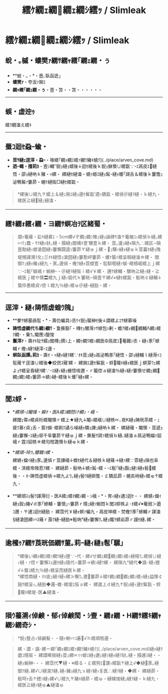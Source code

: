 ﻿---
categories:
- 繝｢繝ｳ繧ｹ繧ｿ繝ｼ
layout: monster
origin:
  class: TODO_Class
  common_en: null
  common_ja: 繧ｦ繝溘え繧ｷ
  family: null
  order: null
  scientific: null
tag_slugs:
- mizu
- henseiju
- arven-cove
tags:
- 豌ｴ
- 螟臥函迯｣
- 繧｢繝ｫ繝ｴ繧ｧ繝ｳ豬ｷ蟯ｸ
title: 繧ｹ繝ｪ繝繝ｪ繝ｼ繧ｯ / Slimleak
---

# 繧ｹ繝ｪ繝繝ｪ繝ｼ繧ｯ / Slimleak

## 蛻・｡槭・螻樊ｧ繝ｻ繝ｬ繧｢繝ｪ繝・ぅ

* **蛻・｡・*・壼､臥函迯｣  
* **螻樊ｧ**・夸汳ｧ豌ｴ  
* **繝ｬ繧｢繝ｪ繝・ぅ**・壺・笘・・笘・・・・・・

---

## 蜈・虚迚ｩ

繧ｦ繝溘え繧ｷ

---

## 蜃ｺ迴ｾ蝨ｰ蝓・

* **荳ｻ縺ｪ逕滓・蝨ｰ**・喙繧｢繝ｫ繝ｴ繧ｧ繝ｳ豬ｷ蟯ｸ](../place/arven_cove.md)  
* **迺ｰ蠅・擅莉ｶ**・壼ｼ輔″貎ｮ縺ｮ蠕後↓迴ｾ繧後ｋ貎ｮ貅懊∪繧翫∵ｰｴ鬲皮ｴ縺悟・邵ｮ縺吶ｋ豬・ｬ縲・ 
縲縺ｾ縺溘・蟯ｩ蝣ｴ縺ｮ髯ｰ縺ｫ蠖｢謌舌＆繧後ｋ窶憺ｭ泌鴨髴ｧ窶昴・蜷ｹ縺阪□縺ｾ繧翫・

> *縲後∪繧九〒蟆上＆縺ｪ豌ｴ縺ｮ邊ｾ髴翫′逎ｯ驕翫・繧偵＠縺ｦ縺・ｋ縺九・繧医≧縺縺｣縺溘・

---

## 繧ｷ繝ｫ繧ｨ繝・ヨ繝ｻ螟冶ｦ区緒蜀・

> 譛ｬ菴薙・髟ｷ縺慕ｴ・5cm縲√ぞ繝ｪ繝ｼ雉ｪ縺ｮ譟碑ｻ溘↑菴楢ｺｯ繧偵ｂ縺｡縲∽ｸｭ蠢・ｻｸ縺ｫ豺｡縺・搨縺ｮ閭檎ｷ壹′騾壹ｋ縲・ 
> 荳｡逶ｮ縺ｫ隕九∴繧区─隕壼勣縺ｯ螳滄圀縺ｯ窶懈闘逵ｼ窶昴〒縺ゅｊ縲・ｭ驛ｨ縺ｫ縺ゅｋ荳蟇ｾ縺ｮ隗堤憾諢溯ｦ夂ｪ∬ｵｷ縺悟ｮ滄圀縺ｮ窶懃岼窶昴・蠖ｹ蜑ｲ繧呈棡縺溘☆縲・ 
> 閭御ｸｭ縺ｫ豬ｮ縺九・豕｡邊偵・蟶ｸ縺ｫ荳螳壹・髢馴囈縺ｧ蜈･繧梧崛繧上ｊ縲∵ｰｴ髱｢蜈峨ｒ蜿榊ｰ・＠縺ｦ縺阪ｉ繧√￥縲・ 
> 遘ｻ蜍輔・騾吶≧縺ｨ縺・≧繧医ｊ繧や懊〓繧九ｊ縺ｨ貊代ｋ窶晄─隕壹〒縲√≠縺ｾ繧翫・髱吶￠縺輔↓蟄伜惠繧貞ｿ倥ｌ繧九％縺ｨ繧ゅ＠縺ｰ縺励・縲・

---

## 逕滓・縺ｨ陦悟虚蝗ｳ隗｣

* **豢ｻ蜍墓凾髢・*・壽仂蝙具ｼ丞ｹｲ貎ｮ蜑榊ｾ後↓譛繧よｴｻ蜍慕噪  
* **陦悟虚繝代ち繝ｼ繝ｳ**・夐撕豁｢・槫ｾｮ騾溽ｧｻ蜍包ｼ剰・蟾ｱ繧ｫ繝繝輔Λ繝ｼ繧ｸ繝･・乗ｳ｡閹應ｼ醍悛  
* **鬟滓ｧ**・壽ｵｷ阯ｻ蠕ｮ閭槫ｭ撰ｼ上・繝ｩ繝ｳ繧ｯ繝医Φ鬲皮ｴ菴難ｼ丞・縺ｨ豕｢蜍輔ｒ蟶ｯ縺ｳ縺滓ｰｴ邊・ 
* **螟臥函譚｡莉ｶ**・壽ｵ・ｬ縺ｫ縺ｦ縲∵ｵｷ荳ｭ縺ｮ鬲泌鴨豕｢縺悟・邵ｮ縺輔ｌ縺溽ｩｺ髢薙〒逕溘∪繧後◆蛟倶ｽ薙′縲・ 
縲豌ｴ邊ｾ髴翫・蜉隴ｷ縺ｫ繧医ｊ螟芽ｳｪ縲よｮｻ繧呈昏縺ｦ縲∵ｰｴ縺ｨ縺ｮ蜷悟喧邇・ｒ鬮倥ａ縺溘％縺ｨ縺ｧ窶懊せ繝ｪ繝繝ｪ繝ｼ繧ｯ窶昴→蜻ｼ縺ｰ繧後ｋ蠖｢縺ｫ縲・

---

## 閭ｽ蜉・

* **縲頑ｰｴ閹懆・蠑ｵ・医Α繧ｺ繝悶け繝ｭ・峨・*  
縲閾ｪ霄ｫ繧貞桁繧閹懊ｒ繧上★縺九↓閹ｨ繧峨∪縺帙∝､夜Κ縺ｮ陦晄茶繧・ｭ疲ｳ慕ｲ貞ｭ舌・萓ｵ蜈･繧剃ｸ譎ら噪縺ｫ驕ｮ譁ｭ縺吶ｋ縲・ 
縲縺薙・閹懊・荳遞ｮ縺ｮ窶懈ｰｴ縺ｮ邨千阜窶昴〒縺ゅｊ縲・撕髮ｻ諤ｧ繧偵ｂ縺､縺溘ａ鬲泌鴨蟷ｲ貂峨ｒ霆ｽ貂帙☆繧句柑譫懊ｂ縺ゅｋ縲・

* **縲頑ｰ玲ｳ｡騾驕ｿ縲・*  
縲蜻ｨ蝗ｲ縺ｮ豕｡邊偵ｒ荳譁峨↓蠑ｾ縺代＆縺帙ｋ縺薙→縺ｧ縲∵雰縺ｮ隕也阜繧・浹繧帝険荵ｱ縲・ 
縲縺昴・髫吶↓蟯ｩ髯ｰ繧・ｰｴ髱｢縺ｮ豁ｪ縺ｿ縺ｫ髫繧後・・ｵｰ陦悟虚繧偵→繧九よｳ｡縺ｮ髻ｳ縺娯憺・￡驕凪昴・蜷亥峙縺ｨ繧ゅ↑繧九・

* **縲頑ｽｮ髻ｳ諢溽衍・医Α繧ｪ繧ｵ繝ｼ繝・ｼ峨・*・育ｨ縺ｫ逋ｺ迴ｾ・・ 
縲蜻ｨ蝗ｲ縺ｮ貎ｮ豬√ｄ豕｢蜍輔・窶懷｣ｰ窶昴ｒ隱ｭ縺ｿ蜿悶ｋ閭ｽ蜉帙よ･ｵ繧√※菴弱＞遒ｺ邇・〒逋ｺ迴ｾ縺励・ 
縲霑代￥縺ｫ螟ｧ蝙九・鬲皮坤繧・焚蟶ｸ豕｢蜍輔ｒ諢溘§縺滄圀縲∽ｽ薙ｒ莨ｸ縺ｰ縺励※髱吶°縺ｫ窶懈ｳ｡縺ｮ隴ｦ蜻岩昴ｒ謾ｾ縺､縲・

---

## 逾櫁ｩｱ繝ｻ莨晄価繝ｻ菫｡莉ｰ縺ｨ縺ｮ髢｢騾｣

> *縲後い繝ｫ繝ｴ繧ｧ繝ｳ縺ｮ貍∵ｰ代・縲√せ繝ｪ繝繝ｪ繝ｼ繧ｯ縺梧ｳ｡繧偵∪縺ｨ縺・ｧ倥ｒ窶懈ｽｮ邊ｾ縺ｮ隨代∩窶昴→蜻ｼ縺ｳ縲・ 
縲隕九°縺代◆譌･縺ｯ貍√↓蜃ｺ繧九％縺ｨ繧呈而縺医ｋ縲・  
> *縲悟商縺・ｵｷ逾ｭ縺ｧ縺ｯ縲≫懈ｳ｡邀窶昴↓繧ｹ繝ｪ繝繝ｪ繝ｼ繧ｯ縺ｮ謚懊￠谿ｻ繧呈ｨ｡縺励◆邏ｰ蟾･繧堤ｴ阪ａ縲・ 
縲遨上ｄ縺九↑貎ｮ縺ｨ邊ｾ髴翫・蜉隴ｷ繧堤･医▲縺溘・

---

## 隕ｳ蟇溯ｨ倬鹸・郁ｨ倬鹸閠・ｼ壹・繝ｫ繝・Η繝ｻ繧ｷ繝ｬ繝ｼ繝奇ｼ・

> *貎ｮ豎占ｨ倬鹸髮・・隨ｬ蜊∽ｺ碁√ｈ繧頑栢邊・

> 縲・譛・譌･縲ー繧｢繝ｫ繝ｴ繧ｧ繝ｳ豬ｷ蟯ｸ](../place/arven_cove.md)縺ｫ縺ｦ遒ｺ隱阪・ 
縲譛晞揆縺ｮ荳ｭ縲∝ｲｩ蝣ｴ縺ｮ遯ｪ縺ｿ縺ｫ縺ｦ豺｡縺・搨逋ｽ縺・・縺ｮ蜿榊ｰ・・ 
縲霑代▼縺・※繧る・￡繧狗ｴ謖ｯ繧翫↑縺上√◆縺豕｡縺御ｸ縺､縲√∪縺滉ｸ縺､縺ｨ豬ｮ縺九ｓ縺ｧ縺ｯ豸医∴縺ｦ縺・◆縲・ 
縲縺昴・髱呵ｬ舌↑蟋ｿ縺ｯ縲√∪繧九〒豬ｷ縺昴・繧ゅ・縺檎悛縺｣縺ｦ縺・ｋ縺九・繧医≧縺ｧ縺ゅ▲縺溘ゅ